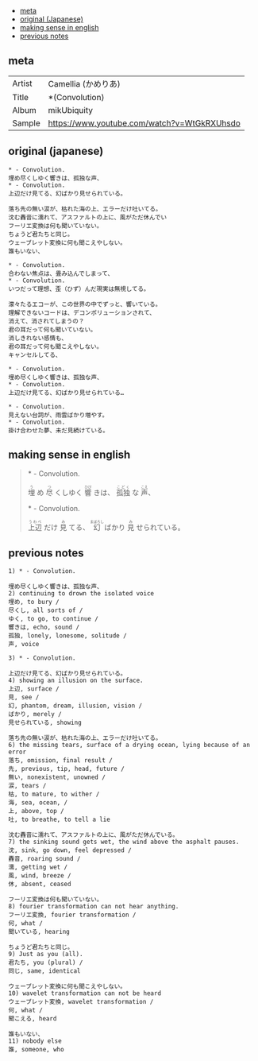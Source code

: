 - [meta](#meta)
- [original (Japanese)](#original-japanese)
- [making sense in english](#making-sense-in-english)
- [previous notes](#previous-notes)

## meta

|        |                                             |
| ------ | ------------------------------------------- |
| Artist | Camellia (かめりあ)                         |
| Title  | \*(Convolution)                             |
| Album  | mikUbiquity                                 |
| Sample | https://www.youtube.com/watch?v=WtGkRXUhsdo |

## original (japanese)

```
* - Convolution.
埋め尽くしゆく響きは、孤独な声、
* - Convolution.
上辺だけ見てる、幻ばかり見せられている。

落ち先の無い涙が、枯れた海の上、エラーだけ吐いてる。
沈む轟音に濡れて、アスファルトの上に、風がただ休んでい
フーリエ変換は何も聞いていない。
ちょうど君たちと同じ。
ウェーブレット変換に何も聞こえやしない。
誰もいない、

* - Convolution.
合わない焦点は、畳み込んでしまって、
* - Convolution.
いつだって理想、歪（ひず）んだ現実は無視してる。

濛々たるエコーが、この世界の中でずっと、響いている。
理解できないコードは、デコンポリューションされて、
消えて、消されてしまうの？
君の耳だって何も聞いていない。
消しきれない感情も、
君の耳だって何も聞こえやしない。
キャンセルしてる、

* - Convolution.
埋め尽くしゆく響きは、孤独な声、
* - Convolution.
上辺だけ見てる、幻ばかり見せられている…

* - Convolution.
見えない台詞が、雨雲ばかり増やす。
* - Convolution.
掛け合わせた夢、未だ見続けている。
```

## making sense in english

> \* - Convolution. 
> 
> <ruby>埋<rt>う</ruby>
> め
> <ruby>尽<rt>つ</ruby>
> くしゆく
> <ruby>響<rt>ひび</ruby>
> きは、
> <ruby>孤独<rt>こどく</ruby>
> な
> <ruby>声<rt>こえ</ruby>、
> 
> \* - Convolution. 
> 
> <ruby>上辺<rt>うわべ</ruby>
> だけ
> <ruby>見<rt>み</ruby>
> てる、
> <ruby>幻<rt>まぼろし</ruby>
> ばかり
> <ruby>見<rt>み</ruby>
> せられている。  




## previous notes

```
1) * - Convolution. 

埋め尽くしゆく響きは、孤独な声、
2) continuing to drown the isolated voice
埋め, to bury /
尽くし, all sorts of /
ゆく, to go, to continue /
響きは, echo, sound /
孤独, lonely, lonesome, solitude /
声, voice

3) * - Convolution. 

上辺だけ見てる、幻ばかり見せられている。
4) showing an illusion on the surface.
上辺, surface /
見, see /
幻, phantom, dream, illusion, vision /
ばかり, merely /
見せられている, showing

落ち先の無い涙が、枯れた海の上、エラーだけ吐いてる。 
6) the missing tears, surface of a drying ocean, lying because of an error
落ち, omission, final result /
先, previous, tip, head, future /  
無い, nonexistent, unowned /
涙, tears /
枯, to mature, to wither /
海, sea, ocean, /
上, above, top /
吐, to breathe, to tell a lie

沈む轟音に濡れて、アスファルトの上に、風がただ休んでいる。 
7) the sinking sound gets wet, the wind above the asphalt pauses.
沈, sink, go down, feel depressed /
轟音, roaring sound /
濡, getting wet /
風, wind, breeze /
休, absent, ceased

フーリエ変換は何も聞いていない。 
8) fourier transformation can not hear anything.
フーリエ変換, fourier transformation /
何, what /
聞いている, hearing

ちょうど君たちと同じ。 
9) Just as you (all).
君たち, you (plural) /
同じ, same, identical

ウェーブレット変換に何も聞こえやしない。
10) wavelet transformation can not be heard
ウェーブレット変換, wavelet transformation /
何, what /
聞こえる, heard

誰もいない、
11) nobody else
誰, someone, who
```
